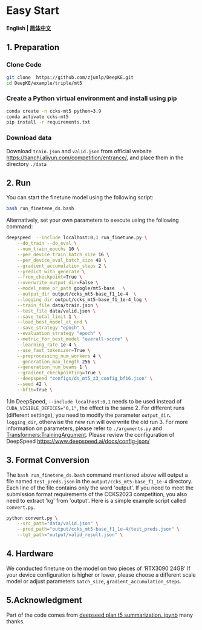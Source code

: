 # Easy Start

<p align="left">
    <b> English | <a href="https://github.com/zjunlp/DeepKE/tree/main/example/triple/mt5/README_ZH.md">简体中文</a> </b>
</p>


## 1. Preparation

### Clone Code

```bash
git clone  https://github.com/zjunlp/DeepKE.git
cd DeepKE/example/triple/mt5
```


### Create a Python virtual environment and install using pip

```bash
conda create -n ccks-mt5 python=3.9   
conda activate ccks-mt5
pip install -r requirements.txt
```


### Download data
Download  `train.json` and `valid.json`  from official website https://tianchi.aliyun.com/competition/entrance/, and place them in the directory `./data`


## 2. Run

You can start the finetune model using the following script:

```bash
bash run_finetene_ds.bash
```

Alternatively, set your own parameters to execute using the following command:

```bash
deepspeed  --include localhost:0,1 run_finetune.py \
    --do_train --do_eval \
    --num_train_epochs 10 \
    --per_device_train_batch_size 16 \
    --per_device_eval_batch_size 48 \
    --gradient_accumulation_steps 2 \
    --predict_with_generate \
    --from_checkpoint=True \
    --overwrite_output_dir=False \
    --model_name_or_path google/mt5-base   \
    --output_dir output/ccks_mt5-base_f1_1e-4  \
    --logging_dir output/ccks_mt5-base_f1_1e-4_log \
    --train_file data/train.json \
    --test_file data/valid.json \
    --save_total_limit 1 \
    --load_best_model_at_end \
    --save_strategy "epoch" \
    --evaluation_strategy "epoch" \
    --metric_for_best_model "overall-score" \
    --learning_rate 1e-4 \
    --use_fast_tokenizer=True \
    --preprocessing_num_workers 4 \
    --generation_max_length 256 \
    --generation_num_beams 1 \
    --gradient_checkpointing=True \
    --deepspeed "configs/ds_mt5_z3_config_bf16.json" \
    --seed 42 \
    --bf16=True \
```

1.In DeepSpeed, `--include localhost:0,1` needs to be used instead of `CUDA_VISIBLE_DEFICES="0,1"`, the effect is the same
2. For different runs (different settings), you need to modify the parameter `output_dir`、`logging_dir`, otherwise the new run will overwrite the old run 
3. For more information on parameters, please refer to `./arguments.py` and [Transformers:TrainingArgument](https://huggingface.co/docs/transformers/v4.21.0/en/main_classes/trainer#transformers.TrainingArguments). Please review the configuration of DeepSpeed https://www.deepspeed.ai/docs/config-json/


## 3. Format Conversion
The `bash run_finetene_ds.bash` command mentioned above will output a file named `test_preds.json` in the `output/ccks_mt5-base_f1_1e-4` directory. Each line of the file contains only the word 'output'. If you need to meet the submission format requirements of the CCKS2023 competition, you also need to extract 'kg' from 'output'. Here is a simple example script called `convert.py`.

```bash
python convert.py \
    --src_path="data/valid.json" \
    --pred_path="output/ccks_mt5-base_f1_1e-4/test_preds.json" \
    --tgt_path="output/valid_result.json" \
```


## 4. Hardware
We conducted finetune on the model on two pieces of 'RTX3090 24GB' If your device configuration is higher or lower, please choose a different scale model or adjust parameters `batch_size`, `gradient_accumulation_steps`.


## 5.Acknowledgment
Part of the code comes from [deepseed plan t5 summarization. ipynb](https://github.com/philschmid/deep-learning-pytorch-huggingface/blob/main/training/deepseed-flan-t5-summarization.ipynb) many thanks.

